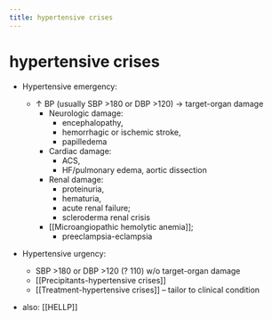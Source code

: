 ```yaml
---
title: hypertensive crises
---
```


# hypertensive crises

- Hypertensive emergency:
  - ↑ BP (usually SBP >180 or DBP >120) → target-organ damage
    - Neurologic damage:
      - encephalopathy,
      - hemorrhagic or ischemic stroke,
      - papilledema
    - Cardiac damage:
      - ACS,
      - HF/pulmonary edema, aortic dissection
    - Renal damage:
      - proteinuria,
      - hematuria,
      - acute renal failure;
      - scleroderma renal crisis
    - [[Microangiopathic hemolytic anemia]];
      - preeclampsia-eclampsia
- Hypertensive urgency:

  - SBP >180 or DBP >120 (? 110) w/o target-organ damage
  - [[Precipitants-hypertensive crises]]
  - [[Treatment-hypertensive crises]] – tailor to clinical condition

- also: [[HELLP]]
